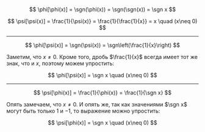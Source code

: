 $$ \phi[\phi(x)] = \sgn(\phi(x)) = \sgn(\sgn(x)) = \sgn x $$

$$ \psi[\psi(x)] = \frac{1}{\psi(x)} = \frac{1}{\frac{1}{x}} = x \quad (x\neq 0) $$

---

$$ \phi[\psi(x)] = \sgn(\psi(x)) = \sgn\left(\frac{1}{x}\right) $$

Заметим, что $x\neq 0$. Кроме того, дробь $\frac{1}{x}$ всегда имеет тот же знак, что и $x$, поэтому можем упростить:

$$ \phi[\psi(x)] = \sgn x \quad (x\neq 0) $$

---

$$ \psi[\phi(x)] = \frac{1}{\phi(x)} = \frac{1}{\sgn x} $$

Опять замечаем, что $x\neq 0$. И опять же, так как значениями $\sgn x$ могут быть только $1$ и $-1$, то выражение можно упростить:

$$ \psi[\phi(x)] = \sgn x \quad (x\neq 0) $$